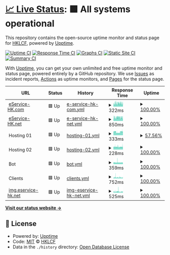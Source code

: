 # [📈 Live Status](https://status.eservice-hk.com): <!--live status--> **🟩 All systems operational**

This repository contains the open-source uptime monitor and status page for [HKLCF](https://::1/), powered by [Upptime](https://github.com/upptime/upptime).

[![Uptime CI](https://github.com/hklcf/upptime/workflows/Uptime%20CI/badge.svg)](https://github.com/hklcf/upptime/actions?query=workflow%3A%22Uptime+CI%22)
[![Response Time CI](https://github.com/hklcf/upptime/workflows/Response%20Time%20CI/badge.svg)](https://github.com/hklcf/upptime/actions?query=workflow%3A%22Response+Time+CI%22)
[![Graphs CI](https://github.com/hklcf/upptime/workflows/Graphs%20CI/badge.svg)](https://github.com/hklcf/upptime/actions?query=workflow%3A%22Graphs+CI%22)
[![Static Site CI](https://github.com/hklcf/upptime/workflows/Static%20Site%20CI/badge.svg)](https://github.com/hklcf/upptime/actions?query=workflow%3A%22Static+Site+CI%22)
[![Summary CI](https://github.com/hklcf/upptime/workflows/Summary%20CI/badge.svg)](https://github.com/hklcf/upptime/actions?query=workflow%3A%22Summary+CI%22)

With [Upptime](https://upptime.js.org), you can get your own unlimited and free uptime monitor and status page, powered entirely by a GitHub repository. We use [Issues](https://github.com/hklcf/upptime/issues) as incident reports, [Actions](https://github.com/hklcf/upptime/actions) as uptime monitors, and [Pages](https://status.eservice-hk.com) for the status page.

<!--start: status pages-->
<!-- This summary is generated by Upptime (https://github.com/upptime/upptime) -->
<!-- Do not edit this manually, your changes will be overwritten -->
<!-- prettier-ignore -->
| URL | Status | History | Response Time | Uptime |
| --- | ------ | ------- | ------------- | ------ |
| <img alt="" src="https://icons.duckduckgo.com/ip3/eservice-hk.com.ico" height="13"> [eService-HK.com](https://eservice-hk.com) | 🟩 Up | [e-service-hk-com.yml](https://github.com/hklcf/upptime/commits/HEAD/history/e-service-hk-com.yml) | <details><summary><img alt="Response time graph" src="./graphs/e-service-hk-com/response-time-week.png" height="20"> 322ms</summary><br><a href="https://status.eservice-hk.com/history/e-service-hk-com"><img alt="Response time 346" src="https://img.shields.io/endpoint?url=https%3A%2F%2Fraw.githubusercontent.com%2Fhklcf%2Fupptime%2FHEAD%2Fapi%2Fe-service-hk-com%2Fresponse-time.json"></a><br><a href="https://status.eservice-hk.com/history/e-service-hk-com"><img alt="24-hour response time 294" src="https://img.shields.io/endpoint?url=https%3A%2F%2Fraw.githubusercontent.com%2Fhklcf%2Fupptime%2FHEAD%2Fapi%2Fe-service-hk-com%2Fresponse-time-day.json"></a><br><a href="https://status.eservice-hk.com/history/e-service-hk-com"><img alt="7-day response time 322" src="https://img.shields.io/endpoint?url=https%3A%2F%2Fraw.githubusercontent.com%2Fhklcf%2Fupptime%2FHEAD%2Fapi%2Fe-service-hk-com%2Fresponse-time-week.json"></a><br><a href="https://status.eservice-hk.com/history/e-service-hk-com"><img alt="30-day response time 348" src="https://img.shields.io/endpoint?url=https%3A%2F%2Fraw.githubusercontent.com%2Fhklcf%2Fupptime%2FHEAD%2Fapi%2Fe-service-hk-com%2Fresponse-time-month.json"></a><br><a href="https://status.eservice-hk.com/history/e-service-hk-com"><img alt="1-year response time 346" src="https://img.shields.io/endpoint?url=https%3A%2F%2Fraw.githubusercontent.com%2Fhklcf%2Fupptime%2FHEAD%2Fapi%2Fe-service-hk-com%2Fresponse-time-year.json"></a></details> | <details><summary><a href="https://status.eservice-hk.com/history/e-service-hk-com">100.00%</a></summary><a href="https://status.eservice-hk.com/history/e-service-hk-com"><img alt="All-time uptime 100.00%" src="https://img.shields.io/endpoint?url=https%3A%2F%2Fraw.githubusercontent.com%2Fhklcf%2Fupptime%2FHEAD%2Fapi%2Fe-service-hk-com%2Fuptime.json"></a><br><a href="https://status.eservice-hk.com/history/e-service-hk-com"><img alt="24-hour uptime 100.00%" src="https://img.shields.io/endpoint?url=https%3A%2F%2Fraw.githubusercontent.com%2Fhklcf%2Fupptime%2FHEAD%2Fapi%2Fe-service-hk-com%2Fuptime-day.json"></a><br><a href="https://status.eservice-hk.com/history/e-service-hk-com"><img alt="7-day uptime 100.00%" src="https://img.shields.io/endpoint?url=https%3A%2F%2Fraw.githubusercontent.com%2Fhklcf%2Fupptime%2FHEAD%2Fapi%2Fe-service-hk-com%2Fuptime-week.json"></a><br><a href="https://status.eservice-hk.com/history/e-service-hk-com"><img alt="30-day uptime 100.00%" src="https://img.shields.io/endpoint?url=https%3A%2F%2Fraw.githubusercontent.com%2Fhklcf%2Fupptime%2FHEAD%2Fapi%2Fe-service-hk-com%2Fuptime-month.json"></a><br><a href="https://status.eservice-hk.com/history/e-service-hk-com"><img alt="1-year uptime 100.00%" src="https://img.shields.io/endpoint?url=https%3A%2F%2Fraw.githubusercontent.com%2Fhklcf%2Fupptime%2FHEAD%2Fapi%2Fe-service-hk-com%2Fuptime-year.json"></a></details>
| <img alt="" src="https://icons.duckduckgo.com/ip3/eservice-hk.net.ico" height="13"> [eService-HK.net](https://eservice-hk.net) | 🟩 Up | [e-service-hk-net.yml](https://github.com/hklcf/upptime/commits/HEAD/history/e-service-hk-net.yml) | <details><summary><img alt="Response time graph" src="./graphs/e-service-hk-net/response-time-week.png" height="20"> 850ms</summary><br><a href="https://status.eservice-hk.com/history/e-service-hk-net"><img alt="Response time 893" src="https://img.shields.io/endpoint?url=https%3A%2F%2Fraw.githubusercontent.com%2Fhklcf%2Fupptime%2FHEAD%2Fapi%2Fe-service-hk-net%2Fresponse-time.json"></a><br><a href="https://status.eservice-hk.com/history/e-service-hk-net"><img alt="24-hour response time 840" src="https://img.shields.io/endpoint?url=https%3A%2F%2Fraw.githubusercontent.com%2Fhklcf%2Fupptime%2FHEAD%2Fapi%2Fe-service-hk-net%2Fresponse-time-day.json"></a><br><a href="https://status.eservice-hk.com/history/e-service-hk-net"><img alt="7-day response time 850" src="https://img.shields.io/endpoint?url=https%3A%2F%2Fraw.githubusercontent.com%2Fhklcf%2Fupptime%2FHEAD%2Fapi%2Fe-service-hk-net%2Fresponse-time-week.json"></a><br><a href="https://status.eservice-hk.com/history/e-service-hk-net"><img alt="30-day response time 892" src="https://img.shields.io/endpoint?url=https%3A%2F%2Fraw.githubusercontent.com%2Fhklcf%2Fupptime%2FHEAD%2Fapi%2Fe-service-hk-net%2Fresponse-time-month.json"></a><br><a href="https://status.eservice-hk.com/history/e-service-hk-net"><img alt="1-year response time 893" src="https://img.shields.io/endpoint?url=https%3A%2F%2Fraw.githubusercontent.com%2Fhklcf%2Fupptime%2FHEAD%2Fapi%2Fe-service-hk-net%2Fresponse-time-year.json"></a></details> | <details><summary><a href="https://status.eservice-hk.com/history/e-service-hk-net">100.00%</a></summary><a href="https://status.eservice-hk.com/history/e-service-hk-net"><img alt="All-time uptime 100.00%" src="https://img.shields.io/endpoint?url=https%3A%2F%2Fraw.githubusercontent.com%2Fhklcf%2Fupptime%2FHEAD%2Fapi%2Fe-service-hk-net%2Fuptime.json"></a><br><a href="https://status.eservice-hk.com/history/e-service-hk-net"><img alt="24-hour uptime 100.00%" src="https://img.shields.io/endpoint?url=https%3A%2F%2Fraw.githubusercontent.com%2Fhklcf%2Fupptime%2FHEAD%2Fapi%2Fe-service-hk-net%2Fuptime-day.json"></a><br><a href="https://status.eservice-hk.com/history/e-service-hk-net"><img alt="7-day uptime 100.00%" src="https://img.shields.io/endpoint?url=https%3A%2F%2Fraw.githubusercontent.com%2Fhklcf%2Fupptime%2FHEAD%2Fapi%2Fe-service-hk-net%2Fuptime-week.json"></a><br><a href="https://status.eservice-hk.com/history/e-service-hk-net"><img alt="30-day uptime 100.00%" src="https://img.shields.io/endpoint?url=https%3A%2F%2Fraw.githubusercontent.com%2Fhklcf%2Fupptime%2FHEAD%2Fapi%2Fe-service-hk-net%2Fuptime-month.json"></a><br><a href="https://status.eservice-hk.com/history/e-service-hk-net"><img alt="1-year uptime 100.00%" src="https://img.shields.io/endpoint?url=https%3A%2F%2Fraw.githubusercontent.com%2Fhklcf%2Fupptime%2FHEAD%2Fapi%2Fe-service-hk-net%2Fuptime-year.json"></a></details>
| <img alt="" src="https://icons.duckduckgo.com/ip3/null.ico" height="13"> Hosting 01 | 🟩 Up | [hosting-01.yml](https://github.com/hklcf/upptime/commits/HEAD/history/hosting-01.yml) | <details><summary><img alt="Response time graph" src="./graphs/hosting-01/response-time-week.png" height="20"> 333ms</summary><br><a href="https://status.eservice-hk.com/history/hosting-01"><img alt="Response time 377" src="https://img.shields.io/endpoint?url=https%3A%2F%2Fraw.githubusercontent.com%2Fhklcf%2Fupptime%2FHEAD%2Fapi%2Fhosting-01%2Fresponse-time.json"></a><br><a href="https://status.eservice-hk.com/history/hosting-01"><img alt="24-hour response time 400" src="https://img.shields.io/endpoint?url=https%3A%2F%2Fraw.githubusercontent.com%2Fhklcf%2Fupptime%2FHEAD%2Fapi%2Fhosting-01%2Fresponse-time-day.json"></a><br><a href="https://status.eservice-hk.com/history/hosting-01"><img alt="7-day response time 333" src="https://img.shields.io/endpoint?url=https%3A%2F%2Fraw.githubusercontent.com%2Fhklcf%2Fupptime%2FHEAD%2Fapi%2Fhosting-01%2Fresponse-time-week.json"></a><br><a href="https://status.eservice-hk.com/history/hosting-01"><img alt="30-day response time 375" src="https://img.shields.io/endpoint?url=https%3A%2F%2Fraw.githubusercontent.com%2Fhklcf%2Fupptime%2FHEAD%2Fapi%2Fhosting-01%2Fresponse-time-month.json"></a><br><a href="https://status.eservice-hk.com/history/hosting-01"><img alt="1-year response time 377" src="https://img.shields.io/endpoint?url=https%3A%2F%2Fraw.githubusercontent.com%2Fhklcf%2Fupptime%2FHEAD%2Fapi%2Fhosting-01%2Fresponse-time-year.json"></a></details> | <details><summary><a href="https://status.eservice-hk.com/history/hosting-01">57.56%</a></summary><a href="https://status.eservice-hk.com/history/hosting-01"><img alt="All-time uptime 91.32%" src="https://img.shields.io/endpoint?url=https%3A%2F%2Fraw.githubusercontent.com%2Fhklcf%2Fupptime%2FHEAD%2Fapi%2Fhosting-01%2Fuptime.json"></a><br><a href="https://status.eservice-hk.com/history/hosting-01"><img alt="24-hour uptime 100.00%" src="https://img.shields.io/endpoint?url=https%3A%2F%2Fraw.githubusercontent.com%2Fhklcf%2Fupptime%2FHEAD%2Fapi%2Fhosting-01%2Fuptime-day.json"></a><br><a href="https://status.eservice-hk.com/history/hosting-01"><img alt="7-day uptime 57.56%" src="https://img.shields.io/endpoint?url=https%3A%2F%2Fraw.githubusercontent.com%2Fhklcf%2Fupptime%2FHEAD%2Fapi%2Fhosting-01%2Fuptime-week.json"></a><br><a href="https://status.eservice-hk.com/history/hosting-01"><img alt="30-day uptime 90.23%" src="https://img.shields.io/endpoint?url=https%3A%2F%2Fraw.githubusercontent.com%2Fhklcf%2Fupptime%2FHEAD%2Fapi%2Fhosting-01%2Fuptime-month.json"></a><br><a href="https://status.eservice-hk.com/history/hosting-01"><img alt="1-year uptime 91.32%" src="https://img.shields.io/endpoint?url=https%3A%2F%2Fraw.githubusercontent.com%2Fhklcf%2Fupptime%2FHEAD%2Fapi%2Fhosting-01%2Fuptime-year.json"></a></details>
| <img alt="" src="https://icons.duckduckgo.com/ip3/null.ico" height="13"> Hosting 02 | 🟩 Up | [hosting-02.yml](https://github.com/hklcf/upptime/commits/HEAD/history/hosting-02.yml) | <details><summary><img alt="Response time graph" src="./graphs/hosting-02/response-time-week.png" height="20"> 228ms</summary><br><a href="https://status.eservice-hk.com/history/hosting-02"><img alt="Response time 233" src="https://img.shields.io/endpoint?url=https%3A%2F%2Fraw.githubusercontent.com%2Fhklcf%2Fupptime%2FHEAD%2Fapi%2Fhosting-02%2Fresponse-time.json"></a><br><a href="https://status.eservice-hk.com/history/hosting-02"><img alt="24-hour response time 239" src="https://img.shields.io/endpoint?url=https%3A%2F%2Fraw.githubusercontent.com%2Fhklcf%2Fupptime%2FHEAD%2Fapi%2Fhosting-02%2Fresponse-time-day.json"></a><br><a href="https://status.eservice-hk.com/history/hosting-02"><img alt="7-day response time 228" src="https://img.shields.io/endpoint?url=https%3A%2F%2Fraw.githubusercontent.com%2Fhklcf%2Fupptime%2FHEAD%2Fapi%2Fhosting-02%2Fresponse-time-week.json"></a><br><a href="https://status.eservice-hk.com/history/hosting-02"><img alt="30-day response time 229" src="https://img.shields.io/endpoint?url=https%3A%2F%2Fraw.githubusercontent.com%2Fhklcf%2Fupptime%2FHEAD%2Fapi%2Fhosting-02%2Fresponse-time-month.json"></a><br><a href="https://status.eservice-hk.com/history/hosting-02"><img alt="1-year response time 233" src="https://img.shields.io/endpoint?url=https%3A%2F%2Fraw.githubusercontent.com%2Fhklcf%2Fupptime%2FHEAD%2Fapi%2Fhosting-02%2Fresponse-time-year.json"></a></details> | <details><summary><a href="https://status.eservice-hk.com/history/hosting-02">100.00%</a></summary><a href="https://status.eservice-hk.com/history/hosting-02"><img alt="All-time uptime 100.00%" src="https://img.shields.io/endpoint?url=https%3A%2F%2Fraw.githubusercontent.com%2Fhklcf%2Fupptime%2FHEAD%2Fapi%2Fhosting-02%2Fuptime.json"></a><br><a href="https://status.eservice-hk.com/history/hosting-02"><img alt="24-hour uptime 100.00%" src="https://img.shields.io/endpoint?url=https%3A%2F%2Fraw.githubusercontent.com%2Fhklcf%2Fupptime%2FHEAD%2Fapi%2Fhosting-02%2Fuptime-day.json"></a><br><a href="https://status.eservice-hk.com/history/hosting-02"><img alt="7-day uptime 100.00%" src="https://img.shields.io/endpoint?url=https%3A%2F%2Fraw.githubusercontent.com%2Fhklcf%2Fupptime%2FHEAD%2Fapi%2Fhosting-02%2Fuptime-week.json"></a><br><a href="https://status.eservice-hk.com/history/hosting-02"><img alt="30-day uptime 100.00%" src="https://img.shields.io/endpoint?url=https%3A%2F%2Fraw.githubusercontent.com%2Fhklcf%2Fupptime%2FHEAD%2Fapi%2Fhosting-02%2Fuptime-month.json"></a><br><a href="https://status.eservice-hk.com/history/hosting-02"><img alt="1-year uptime 100.00%" src="https://img.shields.io/endpoint?url=https%3A%2F%2Fraw.githubusercontent.com%2Fhklcf%2Fupptime%2FHEAD%2Fapi%2Fhosting-02%2Fuptime-year.json"></a></details>
| <img alt="" src="https://icons.duckduckgo.com/ip3/null.ico" height="13"> Bot | 🟩 Up | [bot.yml](https://github.com/hklcf/upptime/commits/HEAD/history/bot.yml) | <details><summary><img alt="Response time graph" src="./graphs/bot/response-time-week.png" height="20"> 359ms</summary><br><a href="https://status.eservice-hk.com/history/bot"><img alt="Response time 388" src="https://img.shields.io/endpoint?url=https%3A%2F%2Fraw.githubusercontent.com%2Fhklcf%2Fupptime%2FHEAD%2Fapi%2Fbot%2Fresponse-time.json"></a><br><a href="https://status.eservice-hk.com/history/bot"><img alt="24-hour response time 357" src="https://img.shields.io/endpoint?url=https%3A%2F%2Fraw.githubusercontent.com%2Fhklcf%2Fupptime%2FHEAD%2Fapi%2Fbot%2Fresponse-time-day.json"></a><br><a href="https://status.eservice-hk.com/history/bot"><img alt="7-day response time 359" src="https://img.shields.io/endpoint?url=https%3A%2F%2Fraw.githubusercontent.com%2Fhklcf%2Fupptime%2FHEAD%2Fapi%2Fbot%2Fresponse-time-week.json"></a><br><a href="https://status.eservice-hk.com/history/bot"><img alt="30-day response time 374" src="https://img.shields.io/endpoint?url=https%3A%2F%2Fraw.githubusercontent.com%2Fhklcf%2Fupptime%2FHEAD%2Fapi%2Fbot%2Fresponse-time-month.json"></a><br><a href="https://status.eservice-hk.com/history/bot"><img alt="1-year response time 388" src="https://img.shields.io/endpoint?url=https%3A%2F%2Fraw.githubusercontent.com%2Fhklcf%2Fupptime%2FHEAD%2Fapi%2Fbot%2Fresponse-time-year.json"></a></details> | <details><summary><a href="https://status.eservice-hk.com/history/bot">100.00%</a></summary><a href="https://status.eservice-hk.com/history/bot"><img alt="All-time uptime 100.00%" src="https://img.shields.io/endpoint?url=https%3A%2F%2Fraw.githubusercontent.com%2Fhklcf%2Fupptime%2FHEAD%2Fapi%2Fbot%2Fuptime.json"></a><br><a href="https://status.eservice-hk.com/history/bot"><img alt="24-hour uptime 100.00%" src="https://img.shields.io/endpoint?url=https%3A%2F%2Fraw.githubusercontent.com%2Fhklcf%2Fupptime%2FHEAD%2Fapi%2Fbot%2Fuptime-day.json"></a><br><a href="https://status.eservice-hk.com/history/bot"><img alt="7-day uptime 100.00%" src="https://img.shields.io/endpoint?url=https%3A%2F%2Fraw.githubusercontent.com%2Fhklcf%2Fupptime%2FHEAD%2Fapi%2Fbot%2Fuptime-week.json"></a><br><a href="https://status.eservice-hk.com/history/bot"><img alt="30-day uptime 100.00%" src="https://img.shields.io/endpoint?url=https%3A%2F%2Fraw.githubusercontent.com%2Fhklcf%2Fupptime%2FHEAD%2Fapi%2Fbot%2Fuptime-month.json"></a><br><a href="https://status.eservice-hk.com/history/bot"><img alt="1-year uptime 100.00%" src="https://img.shields.io/endpoint?url=https%3A%2F%2Fraw.githubusercontent.com%2Fhklcf%2Fupptime%2FHEAD%2Fapi%2Fbot%2Fuptime-year.json"></a></details>
| <img alt="" src="https://icons.duckduckgo.com/ip3/null.ico" height="13"> Clients | 🟩 Up | [clients.yml](https://github.com/hklcf/upptime/commits/HEAD/history/clients.yml) | <details><summary><img alt="Response time graph" src="./graphs/clients/response-time-week.png" height="20"> 752ms</summary><br><a href="https://status.eservice-hk.com/history/clients"><img alt="Response time 745" src="https://img.shields.io/endpoint?url=https%3A%2F%2Fraw.githubusercontent.com%2Fhklcf%2Fupptime%2FHEAD%2Fapi%2Fclients%2Fresponse-time.json"></a><br><a href="https://status.eservice-hk.com/history/clients"><img alt="24-hour response time 693" src="https://img.shields.io/endpoint?url=https%3A%2F%2Fraw.githubusercontent.com%2Fhklcf%2Fupptime%2FHEAD%2Fapi%2Fclients%2Fresponse-time-day.json"></a><br><a href="https://status.eservice-hk.com/history/clients"><img alt="7-day response time 752" src="https://img.shields.io/endpoint?url=https%3A%2F%2Fraw.githubusercontent.com%2Fhklcf%2Fupptime%2FHEAD%2Fapi%2Fclients%2Fresponse-time-week.json"></a><br><a href="https://status.eservice-hk.com/history/clients"><img alt="30-day response time 749" src="https://img.shields.io/endpoint?url=https%3A%2F%2Fraw.githubusercontent.com%2Fhklcf%2Fupptime%2FHEAD%2Fapi%2Fclients%2Fresponse-time-month.json"></a><br><a href="https://status.eservice-hk.com/history/clients"><img alt="1-year response time 745" src="https://img.shields.io/endpoint?url=https%3A%2F%2Fraw.githubusercontent.com%2Fhklcf%2Fupptime%2FHEAD%2Fapi%2Fclients%2Fresponse-time-year.json"></a></details> | <details><summary><a href="https://status.eservice-hk.com/history/clients">100.00%</a></summary><a href="https://status.eservice-hk.com/history/clients"><img alt="All-time uptime 100.00%" src="https://img.shields.io/endpoint?url=https%3A%2F%2Fraw.githubusercontent.com%2Fhklcf%2Fupptime%2FHEAD%2Fapi%2Fclients%2Fuptime.json"></a><br><a href="https://status.eservice-hk.com/history/clients"><img alt="24-hour uptime 100.00%" src="https://img.shields.io/endpoint?url=https%3A%2F%2Fraw.githubusercontent.com%2Fhklcf%2Fupptime%2FHEAD%2Fapi%2Fclients%2Fuptime-day.json"></a><br><a href="https://status.eservice-hk.com/history/clients"><img alt="7-day uptime 100.00%" src="https://img.shields.io/endpoint?url=https%3A%2F%2Fraw.githubusercontent.com%2Fhklcf%2Fupptime%2FHEAD%2Fapi%2Fclients%2Fuptime-week.json"></a><br><a href="https://status.eservice-hk.com/history/clients"><img alt="30-day uptime 100.00%" src="https://img.shields.io/endpoint?url=https%3A%2F%2Fraw.githubusercontent.com%2Fhklcf%2Fupptime%2FHEAD%2Fapi%2Fclients%2Fuptime-month.json"></a><br><a href="https://status.eservice-hk.com/history/clients"><img alt="1-year uptime 100.00%" src="https://img.shields.io/endpoint?url=https%3A%2F%2Fraw.githubusercontent.com%2Fhklcf%2Fupptime%2FHEAD%2Fapi%2Fclients%2Fuptime-year.json"></a></details>
| <img alt="" src="https://icons.duckduckgo.com/ip3/img.eservice-hk.net.ico" height="13"> [img.eservice-hk.net](https://img.eservice-hk.net) | 🟩 Up | [img-eservice-hk-net.yml](https://github.com/hklcf/upptime/commits/HEAD/history/img-eservice-hk-net.yml) | <details><summary><img alt="Response time graph" src="./graphs/img-eservice-hk-net/response-time-week.png" height="20"> 525ms</summary><br><a href="https://status.eservice-hk.com/history/img-eservice-hk-net"><img alt="Response time 552" src="https://img.shields.io/endpoint?url=https%3A%2F%2Fraw.githubusercontent.com%2Fhklcf%2Fupptime%2FHEAD%2Fapi%2Fimg-eservice-hk-net%2Fresponse-time.json"></a><br><a href="https://status.eservice-hk.com/history/img-eservice-hk-net"><img alt="24-hour response time 533" src="https://img.shields.io/endpoint?url=https%3A%2F%2Fraw.githubusercontent.com%2Fhklcf%2Fupptime%2FHEAD%2Fapi%2Fimg-eservice-hk-net%2Fresponse-time-day.json"></a><br><a href="https://status.eservice-hk.com/history/img-eservice-hk-net"><img alt="7-day response time 525" src="https://img.shields.io/endpoint?url=https%3A%2F%2Fraw.githubusercontent.com%2Fhklcf%2Fupptime%2FHEAD%2Fapi%2Fimg-eservice-hk-net%2Fresponse-time-week.json"></a><br><a href="https://status.eservice-hk.com/history/img-eservice-hk-net"><img alt="30-day response time 553" src="https://img.shields.io/endpoint?url=https%3A%2F%2Fraw.githubusercontent.com%2Fhklcf%2Fupptime%2FHEAD%2Fapi%2Fimg-eservice-hk-net%2Fresponse-time-month.json"></a><br><a href="https://status.eservice-hk.com/history/img-eservice-hk-net"><img alt="1-year response time 552" src="https://img.shields.io/endpoint?url=https%3A%2F%2Fraw.githubusercontent.com%2Fhklcf%2Fupptime%2FHEAD%2Fapi%2Fimg-eservice-hk-net%2Fresponse-time-year.json"></a></details> | <details><summary><a href="https://status.eservice-hk.com/history/img-eservice-hk-net">100.00%</a></summary><a href="https://status.eservice-hk.com/history/img-eservice-hk-net"><img alt="All-time uptime 100.00%" src="https://img.shields.io/endpoint?url=https%3A%2F%2Fraw.githubusercontent.com%2Fhklcf%2Fupptime%2FHEAD%2Fapi%2Fimg-eservice-hk-net%2Fuptime.json"></a><br><a href="https://status.eservice-hk.com/history/img-eservice-hk-net"><img alt="24-hour uptime 100.00%" src="https://img.shields.io/endpoint?url=https%3A%2F%2Fraw.githubusercontent.com%2Fhklcf%2Fupptime%2FHEAD%2Fapi%2Fimg-eservice-hk-net%2Fuptime-day.json"></a><br><a href="https://status.eservice-hk.com/history/img-eservice-hk-net"><img alt="7-day uptime 100.00%" src="https://img.shields.io/endpoint?url=https%3A%2F%2Fraw.githubusercontent.com%2Fhklcf%2Fupptime%2FHEAD%2Fapi%2Fimg-eservice-hk-net%2Fuptime-week.json"></a><br><a href="https://status.eservice-hk.com/history/img-eservice-hk-net"><img alt="30-day uptime 100.00%" src="https://img.shields.io/endpoint?url=https%3A%2F%2Fraw.githubusercontent.com%2Fhklcf%2Fupptime%2FHEAD%2Fapi%2Fimg-eservice-hk-net%2Fuptime-month.json"></a><br><a href="https://status.eservice-hk.com/history/img-eservice-hk-net"><img alt="1-year uptime 100.00%" src="https://img.shields.io/endpoint?url=https%3A%2F%2Fraw.githubusercontent.com%2Fhklcf%2Fupptime%2FHEAD%2Fapi%2Fimg-eservice-hk-net%2Fuptime-year.json"></a></details>

<!--end: status pages-->

[**Visit our status website →**](https://status.eservice-hk.com)

## 📄 License

- Powered by: [Upptime](https://github.com/upptime/upptime)
- Code: [MIT](./LICENSE) © [HKLCF](https://::1/)
- Data in the `./history` directory: [Open Database License](https://opendatacommons.org/licenses/odbl/1-0/)
